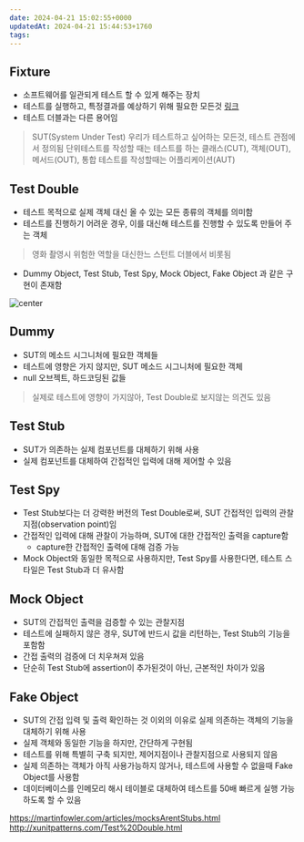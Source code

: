```yaml
---
date: 2024-04-21 15:02:55+0000
updatedAt: 2024-04-21 15:44:53+1760
tags: 
---
```

## Fixture
- 소프트웨어를 일관되게 테스트 할 수 있게 해주는 장치
- 테스트를 실행하고, 특정결과를 예상하기 위해 필요한 모든것 [링크](http://xunitpatterns.com/test%20fixture%20-%20xUnit.html)
- 테스트 더블과는 다른 용어임

> SUT(System Under Test)
> 우리가 테스트하고 싶어하는 모든것, 테스트 관점에서 정의됨
> 단위테스트를 작성할 때는 테스트를 하는 클래스(CUT), 객체(OUT), 메서드(OUT), 
> 통합 테스트를 작성할때는 어플리케이션(AUT)

## Test Double
- 테스트 목적으로 실제 객체 대신 올 수 있는 모든 종류의 객체를 의미함
- 테스트를 진행하기 어려운 경우, 이를 대신해 테스트를 진행할 수 있도록 만들어 주는 객체
> 영화 촬영시 위험한 역할을 대신한느 스턴트 더블에서 비롯됨
- Dummy Object, Test Stub, Test Spy, Mock Object, Fake Object 과 같은 구현이 존재함

![center](Pasted%20image%2020240409231740.png)
## Dummy
- SUT의 메소드 시그니처에 필요한 객체들
- 테스트에 영향은 가지 않지만, SUT 메소드 시그니처에 필요한 객체
- null 오브젝트, 하드코딩된 값들
> 실제로 테스트에 영향이 가지않아, Test Double로 보지않는 의견도 있음

## Test Stub
- SUT가 의존하는 실제 컴포넌트를 대체하기 위해 사용
- 실제 컴포넌트를 대체하여 간접적인 입력에 대해 제어할 수 있음

## Test Spy
- Test Stub보다는 더 강력한 버전의 Test Double로써, SUT 간접적인 입력의 관찰지점(observation point)임
- 간접적인 입력에 대해 관찰이 가능하며, SUT에 대한 간접적인 출력을 capture함
	- capture한 간접적인 출력에 대해 검증 가능
- Mock Object와 동일한 목적으로 사용하지만, Test Spy를 사용한다면, 테스트 스타일은 Test Stub과 더 유사함

## Mock Object
- SUT의 간접적인 출력을 검증할 수 있는 관찰지점
- 테스트에 실패하지 않은 경우, SUT에 반드시 값을 리턴하는, Test Stub의 기능을 포함함
- 간접 출력의 검증에 더 치우쳐져 있음
- 단순히 Test Stub에 assertion이 추가된것이 아닌, 근본적인 차이가 있음

## Fake Object
- SUT의 간접 입력 및 출력 확인하는 것 이외의 이유로 실제 의존하는 객체의 기능을 대체하기 위해 사용
- 실제 객체와 동일한 기능을 하지만, 간단하게 구현됨
- 테스트를 위해 특별히 구축 되지만, 제어지점이나 관찰지점으로 사용되지 않음
- 실제 의존하는 객체가 아직 사용가능하지 않거나, 테스트에 사용할 수 없을때 Fake Object를 사용함
- 데이터베이스를 인메모리 해시 테이블로 대체하여 테스트를 50배 빠르게 실행 가능하도록 할 수 있음



https://martinfowler.com/articles/mocksArentStubs.html
http://xunitpatterns.com/Test%20Double.html